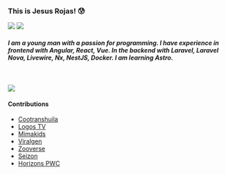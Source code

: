 [Comment: Header]: #

### This is Jesus Rojas! 😰

[![](https://img.shields.io/badge/-Gmail-000?style=flat-square&logo=gmail)](mailto:jarojas6524@misena.edu.co)
[![](https://img.shields.io/badge/-LinkedIn-000?style=flat&logo=LinkedIn&labelColor=black&logoColor=blue)](https://www.linkedin.com/in/jesus-rojas17)

##### *I am a young man with a passion for programming. I have experience in frontend with **Angular**, **React**, **Vue**. In the backend with **Laravel**, **Laravel Nova**, **Livewire**, **Nx**, **NestJS**, **Docker**. I am learning **Astro***.

<br>

![](https://github-readme-stats.vercel.app/api/top-langs/?username=Jesus-Rojas&layout=compact&theme=react&hide_border=true)

#### Contributions

- [Cootranshuila](https://cootranshuila.com/)
- [Logos TV](https://logostv.es/)
- [Mimakids](https://mimakids.com/es)
- [Viralgen](https://viralgenvc.com/)
- [Zooverse](https://hub.xyz/zooverse)
- [Seizon](https://seizon-nft.netlify.app/)
- [Horizons PWC](https://apps.apple.com/co/app/horizons-pwc/id1642888930)


[Comment: State_Git]: #

[State_Git_1]: https://github-readme-stats.vercel.app/api?username=Jesus-Rojas&show_icons=true&hide_border=true&show_icons=true&theme=chartreuse-dark
[State_Git_2]: https://github-readme-stats.vercel.app/api/top-langs/?username=Jesus-Rojas&layout=compact&theme=react&hide_border=true&hide_progress=true
